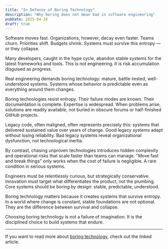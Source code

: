 ```yaml
---
title: "In Defense of Boring Technology"
description: "Why boring does not mean bad in software engineering"
pubDate: 2025-04-26
draft: true
---
```


Software moves fast. Organizations, however, decay even faster. Teams churn.
Priorities shift. Budgets shrink. Systems must survive this entropy — or they collapse.

Many developers, caught in the hype cycle, abandon stable systems for the latest
frameworks and tools. This is not engineering. It is risk accumulation disguised as progress.

Real engineering demands boring technology: mature, battle-tested, well-understood systems.
Systems whose behavior is predictable even as everything around them changes.

Boring technologies resist entropy. Their failure modes are known. Their documentation is complete.
Expertise is widespread. When problems arise, solutions are readily available,
 not buried in obscure forums or half-finished GitHub projects.

Legacy code, often maligned, often represents precisely this: systems that delivered sustained value
over years of change. Good legacy systems adapt without losing reliability. Bad legacy systems
reveal organizational dysfunction, not technological inertia.

By contrast, chasing unproven technologies introduces hidden complexity and operational risks that
scale faster than teams can manage. "Move fast and break things" only works when the cost of failure
is negligible. A rare condition in serious systems.

Engineers must be relentlessly curious, but strategically conservative.
Innovation must target what differentiates the product, not the plumbing.
Core systems should be boring by design: stable, predictable, understood.

Boring technology matters because it creates systems that survive entropy. 
In a world where change is constant, stable foundations are not optional. They are the difference between survival and collapse.

Choosing boring technology is not a failure of imagination.
It is the disciplined choice to build systems that endure.

---

If you want to read more about [boring technology](https://mcfunley.com/choose-boring-technology), check out the linked article.